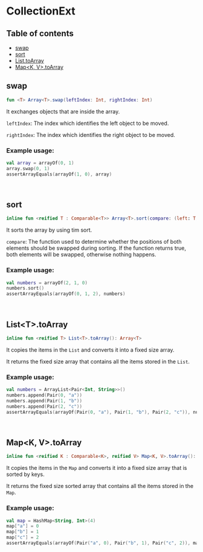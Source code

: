 # CollectionExt

## Table of contents
- [swap](https://github.com/ii887522/oxy/tree/master/docs/functions/CollectionExt.md#swap)
- [sort](https://github.com/ii887522/oxy/tree/master/docs/functions/CollectionExt.md#sort)
- [List<T>.toArray](https://github.com/ii887522/oxy/tree/master/docs/functions/CollectionExt.md#listttoArray)
- [Map<K, V>.toArray](https://github.com/ii887522/oxy/tree/master/docs/functions/CollectionExt.md#mapk-vtoarray)

## **swap**
```kotlin
fun <T> Array<T>.swap(leftIndex: Int, rightIndex: Int)
```
It exchanges objects that are inside the array.

`leftIndex`: The index which identifies the left object to be moved.

`rightIndex`: The index which identifies the right object to be moved.

### **Example usage:**
```kotlin
val array = arrayOf(0, 1)
array.swap(0, 1)
assertArrayEquals(arrayOf(1, 0), array)
```
<br />

## **sort**
```kotlin
inline fun <reified T : Comparable<T>> Array<T>.sort(compare: (left: T, right: T) -> Boolean = { left, right -> left > right })
```
It sorts the array by using tim sort.

`compare`: The function used to determine whether the positions of both elements should be swapped during sorting. If the function returns true, both elements will be swapped, otherwise nothing happens.

### **Example usage:**
```kotlin
val numbers = arrayOf(2, 1, 0)
numbers.sort()
assertArrayEquals(arrayOf(0, 1, 2), numbers)
```
<br />

## **List\<T\>.toArray**
```kotlin
inline fun <reified T> List<T>.toArray(): Array<T>
```
It copies the items in the `List` and converts it into a fixed size array.

It returns the fixed size array that contains all the items stored in the `List`.

### **Example usage:**
```kotlin
val numbers = ArrayList<Pair<Int, String>>()
numbers.append(Pair(0, "a"))
numbers.append(Pair(1, "b"))
numbers.append(Pair(2, "c"))
assertArrayEquals(arrayOf(Pair(0, "a"), Pair(1, "b"), Pair(2, "c")), numbers.toArray())
```
<br />

## **Map<K, V>.toArray**
```kotlin
inline fun <reified K : Comparable<K>, reified V> Map<K, V>.toArray(): Array<Pair<K, V>>
```
It copies the items in the `Map` and converts it into a fixed size array that is sorted by keys.

It returns the fixed size sorted array that contains all the items stored in the `Map`.

### **Example usage:**
```kotlin
val map = HashMap<String, Int>(4)
map["a"] = 0
map["b"] = 1
map["c"] = 2
assertArrayEquals(arrayOf(Pair("a", 0), Pair("b", 1), Pair("c", 2)), map.toArray())
```
<br />
